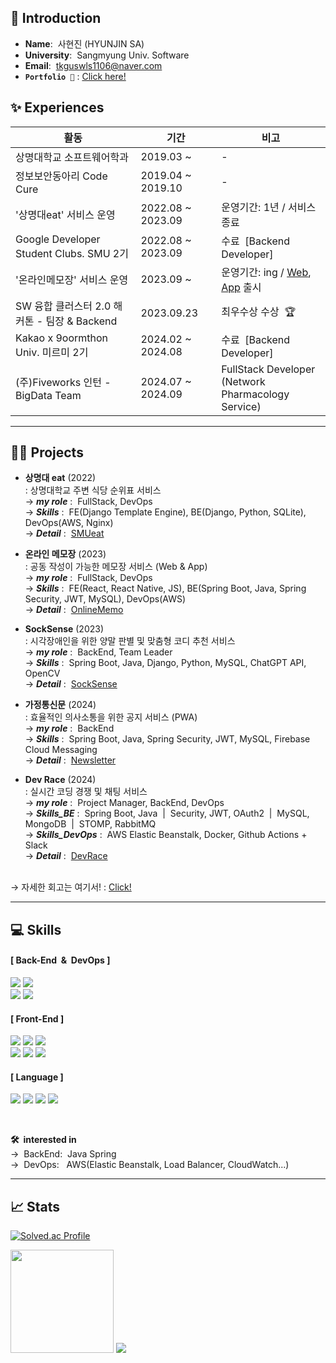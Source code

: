 ## 👋 Introduction
- **Name**:&nbsp;&nbsp;사현진 (HYUNJIN SA)
- **University**:&nbsp;&nbsp;Sangmyung Univ. Software
- **Email**:&nbsp;&nbsp;tkguswls1106@naver.com
- **`Portfolio 📄`** : [Click here!](https://sahyunjin.com/)

## ✨ Experiences
|활동|기간|비고|
|---|---|---|
|상명대학교 소프트웨어학과|2019.03 ~|-|
|정보보안동아리 Code Cure|2019.04 ~ 2019.10|-|
|'상명대eat' 서비스 운영|2022.08 ~ 2023.09|운영기간: 1년 / 서비스 종료|
|Google Developer Student Clubs. SMU 2기|2022.08 ~ 2023.09|수료&nbsp;&nbsp;[Backend Developer]|
|'온라인메모장' 서비스 운영|2023.09 ~|운영기간: ing / <a href="https://www.onlinememo.kr">Web</a>, <a href="https://play.google.com/store/apps/details?id=com.shj.onlinememo">App</a> 출시|
|SW 융합 클러스터 2.0 해커톤 - 팀장 & Backend|2023.09.23|최우수상 수상&nbsp;&nbsp;🏆|
|Kakao x 9oormthon Univ. 미르미 2기|2024.02 ~ 2024.08|수료&nbsp;&nbsp;[Backend Developer]|
|(주)Fiveworks 인턴 - BigData Team|2024.07 ~ 2024.09|FullStack Developer<br>(Network Pharmacology Service)|

---
## 🧑‍💻 Projects
- **상명대 eat**&nbsp;(2022) <br>
: 상명대학교 주변 식당 순위표 서비스 <br>
&#8594; ***my role***&nbsp;:&nbsp;&nbsp;FullStack, DevOps <br>
&#8594; ***Skills***&nbsp;:&nbsp;&nbsp;FE(Django Template Engine), BE(Django, Python, SQLite), DevOps(AWS, Nginx) <br>
&#8594; ***Detail***&nbsp;:&nbsp;&nbsp;[SMUeat](https://github.com/SMUeat/)
  
- **온라인 메모장**&nbsp;(2023) <br>
: 공동 작성이 가능한 메모장 서비스 (Web & App) <br>
&#8594; ***my role***&nbsp;:&nbsp;&nbsp;FullStack, DevOps <br>
&#8594; ***Skills***&nbsp;:&nbsp;&nbsp;FE(React, React Native, JS), BE(Spring Boot, Java, Spring Security, JWT, MySQL), DevOps(AWS) <br>
&#8594; ***Detail***&nbsp;:&nbsp;&nbsp;[OnlineMemo](https://github.com/OnlineMemo/)

- **SockSense**&nbsp;(2023) <br>
: 시각장애인을 위한 양말 판별 및 맞춤형 코디 추천 서비스 <br>
&#8594; ***my role***&nbsp;:&nbsp;&nbsp;BackEnd, Team Leader <br>
&#8594; ***Skills***&nbsp;:&nbsp;&nbsp;Spring Boot, Java, Django, Python, MySQL, ChatGPT API, OpenCV <br>
&#8594; ***Detail***&nbsp;:&nbsp;&nbsp;[SockSense](https://github.com/2023-Hackathon-TeamSMUD)

- **가정통신문**&nbsp;(2024) <br>
: 효율적인 의사소통을 위한 공지 서비스 (PWA) <br>
&#8594; ***my role***&nbsp;:&nbsp;&nbsp;BackEnd <br>
&#8594; ***Skills***&nbsp;:&nbsp;&nbsp;Spring Boot, Java, Spring Security, JWT, MySQL, Firebase Cloud Messaging <br>
&#8594; ***Detail***&nbsp;:&nbsp;&nbsp;[Newsletter](https://github.com/9oormthon-univ/2024_BEOTKKOTTHON_TEAM_15_BE)

- **Dev Race**&nbsp;(2024) <br>
: 실시간 코딩 경쟁 및 채팅 서비스 <br>
&#8594; ***my role***&nbsp;:&nbsp;&nbsp;Project Manager, BackEnd, DevOps <br>
&#8594; ***Skills_BE***&nbsp;:&nbsp;&nbsp;Spring Boot, Java&nbsp;&nbsp;|&nbsp;&nbsp;Security, JWT, OAuth2&nbsp;&nbsp;|&nbsp;&nbsp;MySQL, MongoDB&nbsp;&nbsp;|&nbsp;&nbsp;STOMP, RabbitMQ <br>
&#8594; ***Skills_DevOps***&nbsp;:&nbsp;&nbsp;AWS Elastic Beanstalk, Docker, Github Actions + Slack <br>
&#8594; ***Detail***&nbsp;:&nbsp;&nbsp;[DevRace](https://github.com/Dev-Race/DevRace-backend)

<br>
&#8594; 자세한 회고는 여기서! : <a href="https://sahyunjin.notion.site/ee2574f945b6446f817f081cbfb67e1e?v=f649d14ec1b24cb8be65b0999c269900&pvs=4">Click!</a>

---
## 💻 Skills

#### [ Back-End&nbsp;&nbsp;&&nbsp;&nbsp;DevOps ]
<img src="https://img.shields.io/badge/Spring Boot-6DB33F?style=flat-square&logo=Spring Boot&logoColor=white"/></a>
<img src="https://img.shields.io/badge/Django-092E20?style=flat-square&logo=Django&logoColor=white"/></a><br>
<img src="https://img.shields.io/badge/MySQL-4479A1?style=flat-square&logo=MySQL&logoColor=white"/></a>
<img src="https://img.shields.io/badge/Amazon AWS-232F3E?style=flat-square&logo=Amazon Web Services&logoColor=white"/></a>

#### [ Front-End ]
<img src="https://img.shields.io/badge/React-61DBFB?style=flat-square&logo=React&logoColor=white"/></a>
<img src="https://img.shields.io/badge/Thymeleaf-005F0F?style=flat-square&logo=Thymeleaf&logoColor=white"/></a>
<img src="https://img.shields.io/badge/Django Template Engine-092E20?style=flat-square&logo=Django&logoColor=white"/></a><br>
<img src="https://img.shields.io/badge/HTML-E34F26?style=flat-square&logo=HTML5&logoColor=white"/></a>
<img src="https://img.shields.io/badge/CSS-1572B6?style=flat-square&logo=CSS3&logoColor=white"/></a>
<img src="https://img.shields.io/badge/JavaScript-F7DF1E?style=flat-square&logo=JavaScript&logoColor=white"/></a>

#### [ Language ]
<img src="https://img.shields.io/badge/C-A8B9CC?style=flat-square&logo=C&logoColor=white"/></a>
<img src="https://img.shields.io/badge/C++-00599C?style=flat-square&logo=C%2B%2B&logoColor=white"/></a>
<img src="https://img.shields.io/badge/Python-3776AB?style=flat-square&logo=Python&logoColor=white"/></a>
<img src="https://img.shields.io/badge/Java-007396?style=flat-square&logo=Java&logoColor=white"/></a>

<br>

**🛠&nbsp;&nbsp;interested in** <br>
&#8594;&nbsp;&nbsp;BackEnd:&nbsp;&nbsp;Java Spring <br>
&#8594;&nbsp;&nbsp;DevOps:&nbsp;&nbsp;&nbsp;AWS(Elastic Beanstalk, Load Balancer, CloudWatch...)

---
## 📈 Stats

<!-- [![Solved.ac Profile](http://mazassumnida.wtf/api/v2/generate_badge?boj=tkguswls1106)](https://solved.ac/tkguswls1106/) -->
[![Solved.ac Profile](http://mazassumnida.wtf/api/generate_badge?boj=tkguswls1106)](https://solved.ac/tkguswls1106)

<div align=left>
    <img src="https://github-readme-stats.vercel.app/api?username=tkguswls1106&count_private=true&show_icons=true&theme=gotham&hide_rank=true&hide=prs" style="height : 165px;" />
    <img src="https://github-readme-stats.vercel.app/api/top-langs/?username=tkguswls1106&layout=compact&theme=gotham&hide=jupyter%20notebook&card_width=318" />
</div>
